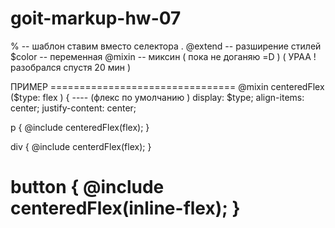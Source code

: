# goit-markup-hw-07
% -- шаблон ставим вместо селектора .
@extend -- разширение стилей 
$color -- переменная 
@mixin -- миксин ( пока не доганяю =D ) ( УРАА ! разобрался спустя 20 мин )

ПРИМЕР ================================
@mixin centeredFlex ($type: flex ) {     ---- (флекс по умолчанию )
    display: $type;
    align-items: center;
    justify-content: center;
    
p {
   @include centeredFlex(flex);
 }
 
div {
   @include centerdFlex(flex);
}

button {
   @include centeredFlex(inline-flex);
}
======================================
